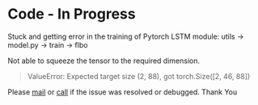 # Code - In Progress

Stuck and getting error in the training of Pytorch LSTM module: utils -> model.py -> train -> flbo

Not able to squeeze the tensor to the required dimension.

> ValueError: Expected target size (2, 88), got torch.Size([2, 46, 88])

Please [mail](krishnarajule3@gmail.com) or [call](9886917391) if the issue was resolved or debugged. Thank You
